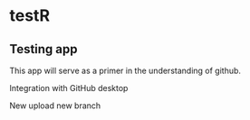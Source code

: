 # testR

## Testing app

This app will serve as a primer in the understanding of github.

Integration with GitHub desktop

New upload
new branch